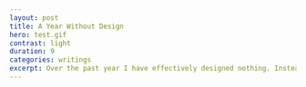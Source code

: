 ```yaml
---
layout: post
title: A Year Without Design
hero: test.gif
contrast: light
duration: 9
categories: writings
excerpt: Over the past year I have effectively designed nothing. Instead I spent that time programming.
---
```

